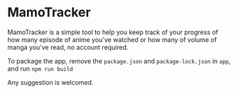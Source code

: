 # MamoTracker

MamoTracker is a simple tool to help you keep track of your progress of how many episode of anime you've watched or how many of volume of manga you've read, no account required.

To package the app, remove the `package.json` and `package-lock.json` in `app`, and run `npm run build`

Any suggestion is welcomed.
